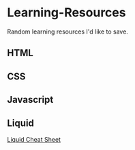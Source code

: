 # Learning-Resources
Random learning resources I'd like to save.


## HTML


## CSS


## Javascript


## Liquid

[Liquid Cheat Sheet](http://cheat.markdunkley.com/)
